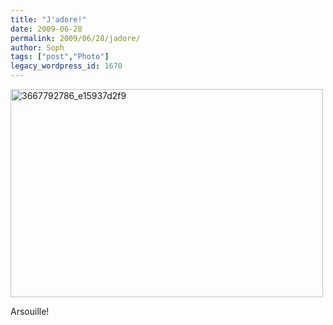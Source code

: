 ```yaml
---
title: "J'adore!"
date: 2009-06-28
permalink: 2009/06/28/jadore/
author: Soph
tags: ["post","Photo"]
legacy_wordpress_id: 1670
---
```


<img class="alignnone size-full wp-image-1671" title="3667792786_e15937d2f9" src="https://64k.be/wp-content/uploads/2009/06/3667792786_e15937d2f9.jpg" alt="3667792786_e15937d2f9" width="500" height="333" />

Arsouille!

<!-- excerpt -->
